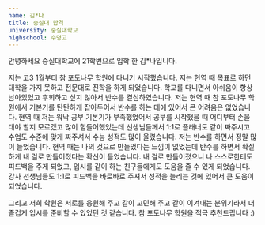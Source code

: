 ```yaml
---
name: 김*나
title: 숭실대 합격
university: 숭실대학교
highschool: 수명고
--- 
```


안녕하세요 숭실대학교에 21학번으로 입학 한 김*나입니다. 

저는 고3 1월부터 참 포도나무 학원에 다니기 시작했습니다. 저는 현역 때 목표로 하던 대학을 가지 못하고 전문대로 진학을 하게 되었습니다. 학교를 다니면서 아쉬움이 항상 남아있었고 후회하고 싶지 않아서 반수를 결심하였습니다. 저는 현역 때 참 포도나무 학원에서 기본기를 탄탄하게 잡아두어서 반수를 하는 데에 있어서 큰 어려움은 없었습니다. 현역 때 저는 워낙 공부 기본기가 부족했었어서 공부를 시작했을 때 어디부터 손을 대야 할지 모르겠고 많이 힘들어했었는데 선생님들께서 1:1로 플래너도 같이 짜주시고 수업도 수준에 맞게 짜주셔서 수능 성적도 많이 올렸습니다. 저는 반수를 하면서 정말 많이 늘었습니다. 현역 때는 나의 것으로 만들었다는 느낌이 없었는데 반수를 하면서 확실하게 내 걸로 만들어졌다는 확신이 들었습니다. 내 걸로 만들어졌으니 나 스스로한테도 피드백을 주게 되었고, 입시를 같이 하는 친구들에게도 도움을 줄 수 있게 되었습니다. 강사 선생님들도 1:1로 피드백을 바로바로 주셔서 성적을 늘리는 것에 있어서 큰 도움이 되었습니다. 

그리고 저희 학원은 서로를 응원해 주고 같이 고민해 주고 같이 이겨내는 분위기라서 더 즐겁게 입시를 준비할 수 있었던 것 같습니다. 참 포도나무 학원을 적극 추천드립니다 :) 

